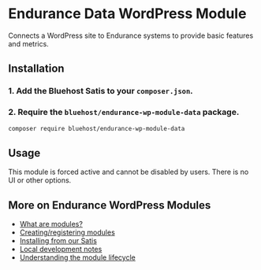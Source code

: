  # Endurance Data WordPress Module
 
Connects a WordPress site to Endurance systems to provide basic features and metrics.
 
 ## Installation
 
 ### 1. Add the Bluehost Satis to your `composer.json`.
 
 ### 2. Require the `bluehost/endurance-wp-module-data` package.
 
 ```bash
 composer require bluehost/endurance-wp-module-data
 ```
 
 ## Usage
 
 This module is forced active and cannot be disabled by users. There is no UI or other options.
 
 ## More on Endurance WordPress Modules
 
* <a href="https://github.com/bluehost/endurance-wp-module-loader#endurance-wordpress-modules">What are modules?</a>
* <a href="https://github.com/bluehost/endurance-wp-module-loader#creating--registering-a-module">Creating/registering modules</a>
* <a href="https://github.com/bluehost/endurance-wp-module-loader#installing-from-our-satis">Installing from our Satis</a>
* <a href="https://github.com/bluehost/endurance-wp-module-loader#local-development">Local development notes</a>
* <a href="https://github.com/bluehost/endurance-wp-module-loader#understanding-the-module-lifecycle">Understanding the module lifecycle</a>
